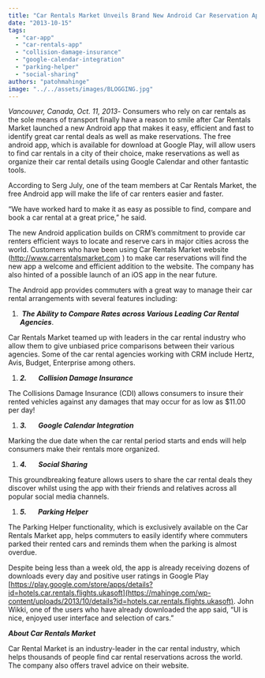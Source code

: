 ```yaml
---
title: "Car Rentals Market Unveils Brand New Android Car Reservation App"
date: "2013-10-15"
tags: 
  - "car-app"
  - "car-rentals-app"
  - "collision-damage-insurance"
  - "google-calendar-integration"
  - "parking-helper"
  - "social-sharing"
authors: "patohmahinge"
image: "../../assets/images/BLOGGING.jpg"
---
```


_Vancouver, Canada, Oct. 11, 2013_\- Consumers who rely on car rentals as the sole means of transport finally have a reason to smile after Car Rentals Market launched a new Android app that makes it easy,<!--more--> efficient and fast to identify great car rental deals as well as make reservations. The free android app, which is available for download at Google Play, will allow users to find car rentals in a city of their choice, make reservations as well as organize their car rental details using Google Calendar and other fantastic tools.

According to Serg July, one of the team members at Car Rentals Market, the free Android app will make the life of car renters easier and faster.

“We have worked hard to make it as easy as possible to find, compare and book a car rental at a great price,” he said.

The new Android application builds on CRM’s commitment to provide car renters efficient ways to locate and reserve cars in major cities across the world. Customers who have been using Car Rentals Market website (http://www.carrentalsmarket.com ) to make car reservations will find the new app a welcome and efficient addition to the website. The company has also hinted of a possible launch of an iOS app in the near future.

The Android app provides commuters with a great way to manage their car rental arrangements with several features including:

1.  **_The Ability to Compare Rates across Various Leading Car Rental Agencies_**.

Car Rentals Market teamed up with leaders in the car rental industry who allow them to give unbiased price comparisons between their various agencies. Some of the car rental agencies working with CRM include Hertz, Avis, Budget, Enterprise among others.

1. **_2._**      **_Collision Damage Insurance_**

The Collisions Damage Insurance (CDI) allows consumers to insure their rented vehicles against any damages that may occur for as low as $11.00 per day!

1. **_3._**      **_Google Calendar Integration_**

Marking the due date when the car rental period starts and ends will help consumers make their rentals more organized.

1. **_4._**      **_Social Sharing_**

This groundbreaking feature allows users to share the car rental deals they discover whilst using the app with their friends and relatives across all popular social media channels.

1. **_5._**      **_Parking Helper_**

The Parking Helper functionality, which is exclusively available on the Car Rentals Market app, helps commuters to easily identify where commuters parked their rented cars and reminds them when the parking is almost overdue.

Despite being less than a week old, the app is already receiving dozens of downloads every day and positive user ratings in Google Play [https://play.google.com/store/apps/details?id=hotels.car.rentals.flights.ukasoft](https://mahinge.com/wp-content/uploads/2013/10/details?id=hotels.car.rentals.flights.ukasoft). John Wikki, one of the users who have already downloaded the app said, “UI is nice, enjoyed user interface and selection of cars.”

**_About Car Rentals Market_**                                  

Car Rental Market is an industry-leader in the car rental industry, which helps thousands of people find car rental reservations across the world. The company also offers travel advice on their website.
